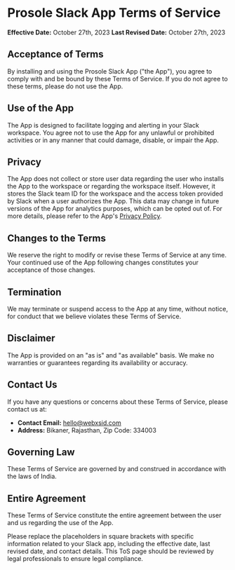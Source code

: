 # Prosole Slack App Terms of Service

**Effective Date:** October 27th, 2023
**Last Revised Date:** October 27th, 2023

## Acceptance of Terms

By installing and using the Prosole Slack App ("the App"), you agree to comply with and be bound by these Terms of Service. If you do not agree to these terms, please do not use the App.

## Use of the App

The App is designed to facilitate logging and alerting in your Slack workspace. You agree not to use the App for any unlawful or prohibited activities or in any manner that could damage, disable, or impair the App.

## Privacy

The App does not collect or store user data regarding the user who installs the App to the workspace or regarding the workspace itself. However, it stores the Slack team ID for the workspace and the access token provided by Slack when a user authorizes the App. This data may change in future versions of the App for analytics purposes, which can be opted out of. For more details, please refer to the App's [Privacy Policy]("https://github.com/sm2101/prosole/blob/main/Documentation/Privacy%20Policy/Slack%2App.md).

## Changes to the Terms

We reserve the right to modify or revise these Terms of Service at any time. Your continued use of the App following changes constitutes your acceptance of those changes.

## Termination

We may terminate or suspend access to the App at any time, without notice, for conduct that we believe violates these Terms of Service.

## Disclaimer

The App is provided on an "as is" and "as available" basis. We make no warranties or guarantees regarding its availability or accuracy.

## Contact Us

If you have any questions or concerns about these Terms of Service, please contact us at:

- **Contact Email:** <hello@webxsid.com>
- **Address:** Bikaner, Rajasthan, Zip Code: 334003

## Governing Law

These Terms of Service are governed by and construed in accordance with the laws of India.

## Entire Agreement

These Terms of Service constitute the entire agreement between the user and us regarding the use of the App.

Please replace the placeholders in square brackets with specific information related to your Slack app, including the effective date, last revised date, and contact details. This ToS page should be reviewed by legal professionals to ensure legal compliance.
